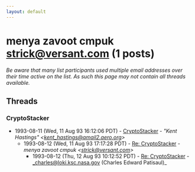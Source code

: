 ```yaml
---
layout: default
---
```


# menya zavoot cmpuk <strick@versant.com> (1 posts)

_Be aware that many list participants used multiple email addresses over their time active on the list. As such this page may not contain all threads available._

## Threads

### CryptoStacker
+ 1993-08-11 (Wed, 11 Aug 93 16:12:06 PDT) - [CryptoStacker](/archive/1993/08/7dbed6c2bad4b564663bc3d5a186fe9b7bb0227fdf35bb7d41e4ce4ce1e5bebe) - _"Kent Hastings" \<kent_hastings@qmail2.aero.org\>_
  + 1993-08-12 (Wed, 11 Aug 93 17:17:28 PDT) - [Re: CryptoStacker](/archive/1993/08/72ef1158a0d30de537cc7608a12d0483abf8d15b9ecf6a533d4cb0dab9b9b1c0) - _menya zavoot cmpuk \<strick@versant.com\>_
    + 1993-08-12 (Thu, 12 Aug 93 10:12:52 PDT) - [Re: CryptoStacker](/archive/1993/08/87889453de551fb867db092908154868ad988f49ca17674978361d03766b3963) - _charles@loki.ksc.nasa.gov (Charles Edward Patisaul)_

